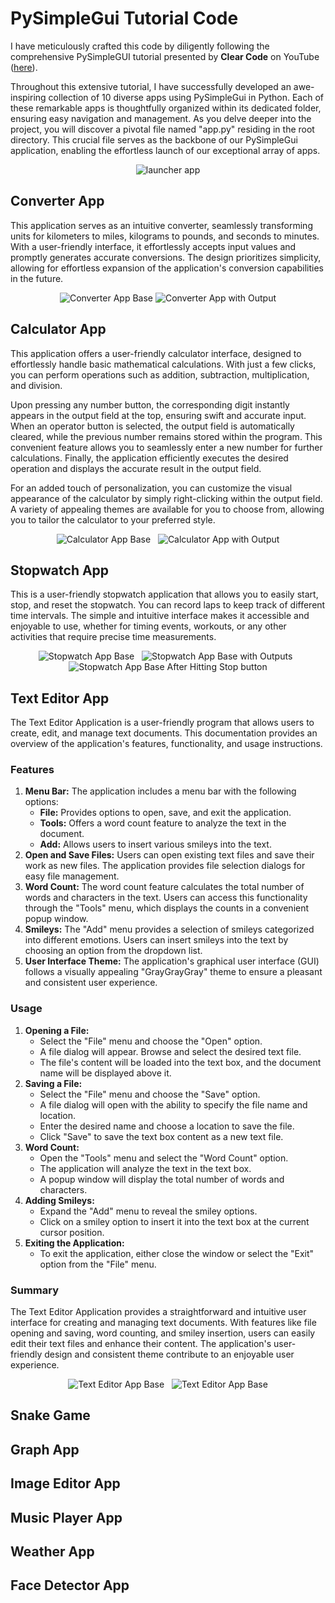
# PySimpleGui Tutorial Code

I have meticulously crafted this code by diligently following the comprehensive PySimpleGUI tutorial presented by **Clear Code** on YouTube (<a href="https://www.youtube.com/watch?v=kQ8DGP9p2LY&t=1" target="_blank">here</a>).

Throughout this extensive tutorial, I have successfully developed an awe-inspiring collection of 10 diverse apps using PySimpleGui in Python. Each of these remarkable apps is thoughtfully organized within its dedicated folder, ensuring easy navigation and management. As you delve deeper into the project, you will discover a pivotal file named "app.py" residing in the root directory. This crucial file serves as the backbone of our PySimpleGui application, enabling the effortless launch of our exceptional array of apps.

<div align="center">
  <img src="https://cdn.discordapp.com/attachments/1081311787821043805/1109016405002690620/image.png" alt="launcher app">
</div>

## Converter App

This application serves as an intuitive converter, seamlessly transforming units for kilometers to miles, kilograms to pounds, and seconds to minutes. With a user-friendly interface, it effortlessly accepts input values and promptly generates accurate conversions. The design prioritizes simplicity, allowing for effortless expansion of the application's conversion capabilities in the future.

<div align="center">
	<img src="https://cdn.discordapp.com/attachments/1081311787821043805/1109019269922050098/image.png" alt="Converter App Base">
	<img src="https://media.discordapp.net/attachments/1081311787821043805/1109019568707473448/image.png" alt="Converter App with Output">
</div>

## Calculator App

This application offers a user-friendly calculator interface, designed to effortlessly handle basic mathematical calculations. With just a few clicks, you can perform operations such as addition, subtraction, multiplication, and division.

Upon pressing any number button, the corresponding digit instantly appears in the output field at the top, ensuring swift and accurate input. When an operator button is selected, the output field is automatically cleared, while the previous number remains stored within the program. This convenient feature allows you to seamlessly enter a new number for further calculations. Finally, the application efficiently executes the desired operation and displays the accurate result in the output field.

For an added touch of personalization, you can customize the visual appearance of the calculator by simply right-clicking within the output field. A variety of appealing themes are available for you to choose from, allowing you to tailor the calculator to your preferred style.

<div align="center">
	<img src="https://media.discordapp.net/attachments/1081311787821043805/1109020017506402346/image.png" alt="Calculator App Base">
	&nbsp;
	<img src="https://media.discordapp.net/attachments/1081311787821043805/1109026812262088714/image.png" alt="Calculator App with Output">
</div>

## Stopwatch App

This is a user-friendly stopwatch application that allows you to easily start, stop, and reset the stopwatch. You can record laps to keep track of different time intervals. The simple and intuitive interface makes it accessible and enjoyable to use, whether for timing events, workouts, or any other activities that require precise time measurements.

<div align="center">
	<img src="https://media.discordapp.net/attachments/1081311787821043805/1109030510652575785/image.png" alt="Stopwatch App Base">
	&nbsp;
	<img src="https://media.discordapp.net/attachments/1081311787821043805/1109030960391016458/image.png" alt="Stopwatch App Base with Outputs">
	&nbsp;
	<img src="https://media.discordapp.net/attachments/1081311787821043805/1109031684411752530/image.png" alt="Stopwatch App Base After Hitting Stop button">
</div>

## Text Editor App

The Text Editor Application is a user-friendly program that allows users to create, edit, and manage text documents. This documentation provides an overview of the application's features, functionality, and usage instructions.

### Features

 1. **Menu Bar:** The application includes a menu bar with the following options:
	 - **File:** Provides options to open, save, and exit the application.
	 - **Tools:** Offers a word count feature to analyze the text in the document.
	 - **Add:** Allows users to insert various smileys into the text.
 2. **Open and Save Files:** Users can open existing text files and save their work as new files. The application provides file selection dialogs for easy file management.
 3. **Word Count:** The word count feature calculates the total number of words and characters in the text. Users can access this functionality through the "Tools" menu, which displays the counts in a convenient popup window.
 4. **Smileys:** The "Add" menu provides a selection of smileys categorized into different emotions. Users can insert smileys into the text by choosing an option from the dropdown list.
 5. **User Interface Theme:** The application's graphical user interface (GUI) follows a visually appealing "GrayGrayGray" theme to ensure a pleasant and consistent user experience.
### Usage
 1. **Opening a File:**
	 -   Select the "File" menu and choose the "Open" option.
	-   A file dialog will appear. Browse and select the desired text file.
	-   The file's content will be loaded into the text box, and the document name will be displayed above it.
2. **Saving a File:**
	- Select the "File" menu and choose the "Save" option.
	-   A file dialog will open with the ability to specify the file name and location.
	-  Enter the desired name and choose a location to save the file.
	-   Click "Save" to save the text box content as a new text file.
3. **Word Count:**
	-   Open the "Tools" menu and select the "Word Count" option.
	-   The application will analyze the text in the text box.
	-   A popup window will display the total number of words and characters.
4. **Adding Smileys:**
	-   Expand the "Add" menu to reveal the smiley options.
	-   Click on a smiley option to insert it into the text box at the current cursor position.
5. **Exiting the Application:**
	-   To exit the application, either close the window or select the "Exit" option from the "File" menu.

### Summary

The Text Editor Application provides a straightforward and intuitive user interface for creating and managing text documents. With features like file opening and saving, word counting, and smiley insertion, users can easily edit their text files and enhance their content. The application's user-friendly design and consistent theme contribute to an enjoyable user experience.

<div align="center">
	<img src="https://media.discordapp.net/attachments/1081311787821043805/1109035388267409508/image.png" alt="Text Editor App Base">
	&nbsp;
	<img src="https://media.discordapp.net/attachments/1081311787821043805/1109035388267409508/image.png" alt="Text Editor App Base">
	<br>
	
</div>

## Snake Game

## Graph App

## Image Editor App

## Music Player App

## Weather App

## Face Detector App
